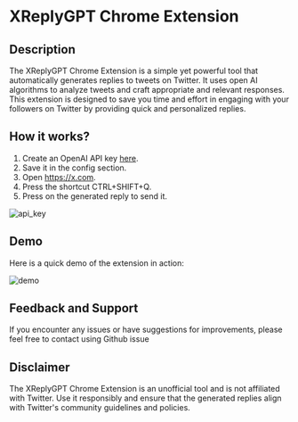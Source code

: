 
# XReplyGPT Chrome Extension

## Description

The XReplyGPT Chrome Extension is a simple yet powerful tool that automatically generates replies to tweets on Twitter. It uses open AI algorithms to analyze tweets and craft appropriate and relevant responses. This extension is designed to save you time and effort in engaging with your followers on Twitter by providing quick and personalized replies.


## How it works?
1. Create an OpenAI API key [here](https://platform.openai.com/account/api-keys).  
2. Save it in the config section.
3. Open https://x.com.
4. Press the shortcut CTRL+SHIFT+Q.
5. Press on the generated reply to send it.

![api_key](./docs/generate_api_key.gif)

## Demo
Here is a quick demo of the extension in action:

![demo](./docs/demo.gif)


## Feedback and Support

If you encounter any issues or have suggestions for improvements, please feel free to contact using Github issue


## Disclaimer

The XReplyGPT Chrome Extension is an unofficial tool and is not affiliated with Twitter. Use it responsibly and ensure that the generated replies align with Twitter's community guidelines and policies.
